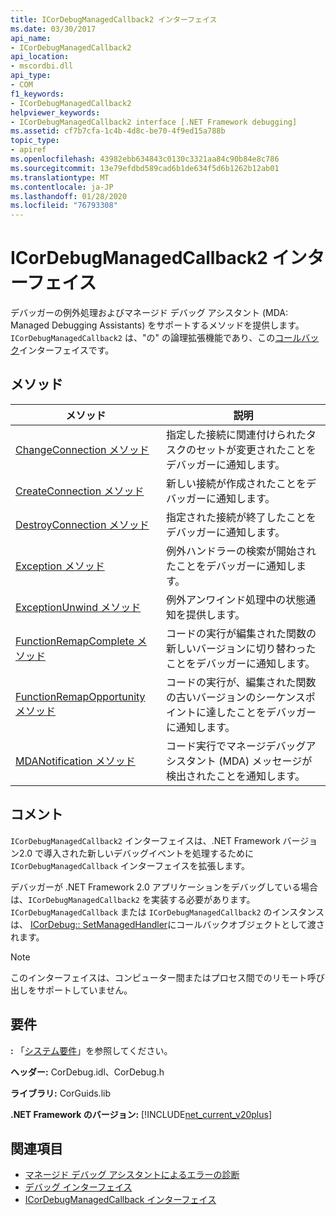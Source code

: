 ```yaml
---
title: ICorDebugManagedCallback2 インターフェイス
ms.date: 03/30/2017
api_name:
- ICorDebugManagedCallback2
api_location:
- mscordbi.dll
api_type:
- COM
f1_keywords:
- ICorDebugManagedCallback2
helpviewer_keywords:
- ICorDebugManagedCallback2 interface [.NET Framework debugging]
ms.assetid: cf7b7cfa-1c4b-4d8c-be70-4f9ed15a788b
topic_type:
- apiref
ms.openlocfilehash: 43982ebb634843c0130c3321aa84c90b84e8c786
ms.sourcegitcommit: 13e79efdbd589cad6b1de634f5d6b1262b12ab01
ms.translationtype: MT
ms.contentlocale: ja-JP
ms.lasthandoff: 01/28/2020
ms.locfileid: "76793308"
---
```

# <a name="icordebugmanagedcallback2-interface"></a>ICorDebugManagedCallback2 インターフェイス
デバッガーの例外処理およびマネージド デバッグ アシスタント (MDA: Managed Debugging Assistants) をサポートするメソッドを提供します。 `ICorDebugManagedCallback2` は、"の" の論理拡張機能であり、この[コールバック](icordebugmanagedcallback-interface.md)インターフェイスです。  
  
## <a name="methods"></a>メソッド  
  
|メソッド|説明|  
|------------|-----------------|  
|[ChangeConnection メソッド](icordebugmanagedcallback2-changeconnection-method.md)|指定した接続に関連付けられたタスクのセットが変更されたことをデバッガーに通知します。|  
|[CreateConnection メソッド](icordebugmanagedcallback2-createconnection-method.md)|新しい接続が作成されたことをデバッガーに通知します。|  
|[DestroyConnection メソッド](icordebugmanagedcallback2-destroyconnection-method.md)|指定された接続が終了したことをデバッガーに通知します。|  
|[Exception メソッド](icordebugmanagedcallback2-exception-method.md)|例外ハンドラーの検索が開始されたことをデバッガーに通知します。|  
|[ExceptionUnwind メソッド](icordebugmanagedcallback2-exceptionunwind-method.md)|例外アンワインド処理中の状態通知を提供します。|  
|[FunctionRemapComplete メソッド](icordebugmanagedcallback2-functionremapcomplete-method.md)|コードの実行が編集された関数の新しいバージョンに切り替わったことをデバッガーに通知します。|  
|[FunctionRemapOpportunity メソッド](icordebugmanagedcallback2-functionremapopportunity-method.md)|コードの実行が、編集された関数の古いバージョンのシーケンスポイントに達したことをデバッガーに通知します。|  
|[MDANotification メソッド](icordebugmanagedcallback2-mdanotification-method.md)|コード実行でマネージデバッグアシスタント (MDA) メッセージが検出されたことを通知します。|  
  
## <a name="remarks"></a>コメント  
 `ICorDebugManagedCallback2` インターフェイスは、.NET Framework バージョン2.0 で導入された新しいデバッグイベントを処理するために `ICorDebugManagedCallback` インターフェイスを拡張します。  
  
 デバッガーが .NET Framework 2.0 アプリケーションをデバッグしている場合は、`ICorDebugManagedCallback2` を実装する必要があります。 `ICorDebugManagedCallback` または `ICorDebugManagedCallback2` のインスタンスは、 [ICorDebug:: SetManagedHandler](icordebug-setmanagedhandler-method.md)にコールバックオブジェクトとして渡されます。  
  
> [!NOTE]
> このインターフェイスは、コンピューター間またはプロセス間でのリモート呼び出しをサポートしていません。  
  
## <a name="requirements"></a>要件  
 **:** 「[システム要件](../../../../docs/framework/get-started/system-requirements.md)」を参照してください。  
  
 **ヘッダー:** CorDebug.idl、CorDebug.h  
  
 **ライブラリ:** CorGuids.lib  
  
 **.NET Framework のバージョン:** [!INCLUDE[net_current_v20plus](../../../../includes/net-current-v20plus-md.md)]  
  
## <a name="see-also"></a>関連項目

- [マネージド デバッグ アシスタントによるエラーの診断](../../../../docs/framework/debug-trace-profile/diagnosing-errors-with-managed-debugging-assistants.md)
- [デバッグ インターフェイス](debugging-interfaces.md)
- [ICorDebugManagedCallback インターフェイス](icordebugmanagedcallback-interface.md)
